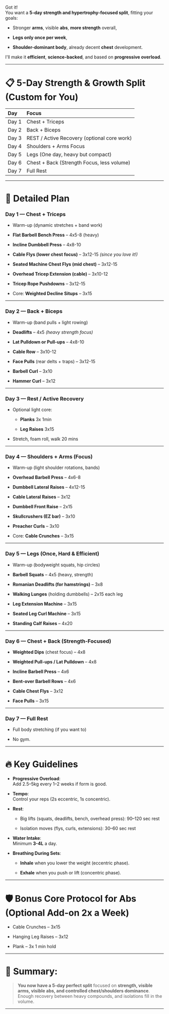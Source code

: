 Got it!  
You want a **5-day strength and hypertrophy-focused split**, fitting your goals:

- Stronger **arms**, visible **abs**, **more strength** overall,
    
- **Legs only once per week**,
    
- **Shoulder-dominant body**, already decent **chest** development.
    

I'll make it **efficient**, **science-backed**, and based on **progressive overload**.

---

# 📋 5-Day Strength & Growth Split (Custom for You)

|Day|Focus|
|:--|:--|
|Day 1|Chest + Triceps|
|Day 2|Back + Biceps|
|Day 3|REST / Active Recovery (optional core work)|
|Day 4|Shoulders + Arms Focus|
|Day 5|Legs (One day, heavy but compact)|
|Day 6|Chest + Back (Strength Focus, less volume)|
|Day 7|Full Rest|

---

# 📅 Detailed Plan

### **Day 1 — Chest + Triceps**

- Warm-up (dynamic stretches + band work)
    
- **Flat Barbell Bench Press** – 4x5-8 (heavy)
    
- **Incline Dumbbell Press** – 4x8-10
    
- **Cable Flys (lower chest focus)** – 3x12-15 _(since you love it!)_
    
- **Seated Machine Chest Flys (mid chest)** – 3x12-15
    
- **Overhead Tricep Extension (cable)** – 3x10-12
    
- **Tricep Rope Pushdowns** – 3x12-15
    
- Core: **Weighted Decline Situps** – 3x15
    

---

### **Day 2 — Back + Biceps**

- Warm-up (band pulls + light rowing)
    
- **Deadlifts** – 4x5 _(heavy strength focus)_
    
- **Lat Pulldown or Pull-ups** – 4x8-10
    
- **Cable Row** – 3x10-12
    
- **Face Pulls** (rear delts + traps) – 3x12-15
    
- **Barbell Curl** – 3x10
    
- **Hammer Curl** – 3x12
    

---

### **Day 3 — Rest / Active Recovery**

- Optional light core:
    
    - **Planks** 3x 1min
        
    - **Leg Raises** 3x15
        
- Stretch, foam roll, walk 20 mins
    

---

### **Day 4 — Shoulders + Arms (Focus)**

- Warm-up (light shoulder rotations, bands)
    
- **Overhead Barbell Press** – 4x6-8
    
- **Dumbbell Lateral Raises** – 4x12-15
    
- **Cable Lateral Raises** – 3x12
    
- **Dumbbell Front Raise** – 2x15
    
- **Skullcrushers (EZ bar)** – 3x10
    
- **Preacher Curls** – 3x10
    
- Core: **Cable Crunches** – 3x15
    

---

### **Day 5 — Legs (Once, Hard & Efficient)**

- Warm-up (bodyweight squats, hip circles)
    
- **Barbell Squats** – 4x5 (heavy, strength)
    
- **Romanian Deadlifts (for hamstrings)** – 3x8
    
- **Walking Lunges** (holding dumbbells) – 2x15 each leg
    
- **Leg Extension Machine** – 3x15
    
- **Seated Leg Curl Machine** – 3x15
    
- **Standing Calf Raises** – 4x20
    

---

### **Day 6 — Chest + Back (Strength-Focused)**

- **Weighted Dips** (chest focus) – 4x8
    
- **Weighted Pull-ups / Lat Pulldown** – 4x8
    
- **Incline Barbell Press** – 4x6
    
- **Bent-over Barbell Rows** – 4x6
    
- **Cable Chest Flys** – 3x12
    
- **Face Pulls** – 3x15
    

---

### **Day 7 — Full Rest**

- Full body stretching (if you want to)
    
- No gym.
    

---

# 🔥 **Key Guidelines**

- **Progressive Overload**:  
    Add 2.5–5kg every 1–2 weeks if form is good.
    
- **Tempo**:  
    Control your reps (2s eccentric, 1s concentric).
    
- **Rest**:
    
    - Big lifts (squats, deadlifts, bench, overhead press): 90–120 sec rest
        
    - Isolation moves (flys, curls, extensions): 30–60 sec rest
        
- **Water Intake**:  
    Minimum **3-4L** a day.
    
- **Breathing During Sets**:
    
    - **Inhale** when you lower the weight (eccentric phase).
        
    - **Exhale** when you push or lift (concentric phase).
        

---

# 🛡️ **Bonus Core Protocol for Abs (Optional Add-on 2x a Week)**

- Cable Crunches – 3x15
    
- Hanging Leg Raises – 3x12
    
- Plank – 3x 1 min hold
    

---

# 🧠 Summary:

> **You now have a 5-day perfect split** focused on **strength, visible arms, visible abs, and controlled chest/shoulders dominance**.  
> Enough recovery between heavy compounds, and isolations fill in the volume.

---

